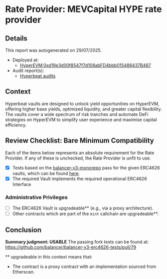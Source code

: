 
# Rate Provider: MEVCapital HYPE rate provider

## Details
This report was autogenerated on 29/07/2025.

- Deployed at:
    - [HyperEVM:0xd19e3d00f8547f7d108abFD4bbb015486437B487](https://hyperevmscan.io/address/0xd19e3d00f8547f7d108abFD4bbb015486437B487)
- Audit report(s):
    - [Hyperbeat audits](https://docs.hyperbeat.org/resources/audits)

## Context
Hyperbeat vaults are designed to unlock yield opportunities on HyperEVM, offering higher base yields, optimized liquidity, and greater capital flexibility. The vaults cover a wide spectrum of risk tranches and automate DeFi strategies on HyperEVM to simplify user experience and maximise capital efficiency.

## Review Checklist: Bare Minimum Compatibility
Each of the items below represents an absolute requirement for the Rate Provider. If any of these is unchecked, the Rate Provider is unfit to use.

- [x] Tests based on the [balancer-v3-monorepo](https://github.com/balancer/balancer-v3-monorepo/tree/main/pkg/vault/test/foundry/fork) pass for the given ERC4626 vaults, which can be found [here](https://github.com/balancer/balancer-v3-erc4626-tests/tree/main/test).
- [x] The required Vault implements the required operational ERC4626 Interface

### Administrative Privileges
- [ ] The ERC4626 Vault is upgradeable** (e.g., via a proxy architecture).
- [ ] Other contracts which are part of the `mint` callchain are upgradeable**.

## Conclusion
**Summary judgment: USABLE**
The passing fork tests can be found at: https://github.com/balancer/balancer-v3-erc4626-tests/pull/79

** upgradeable in this context means that:
- The contract is a proxy contract with an implementation sourced from Etherscan.
    

